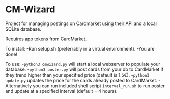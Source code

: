 # CM-Wizard
Project for managing postings on Cardmarket using their API and a local SQLite database. 

Requires app tokens from CardMarket.

To install:
-Run setup.sh (preferrably in a virtual environment).
-You are done!

To use:
-```python3 cmwizard.py``` will start a local webserver to populate your database.
-```python3 poster.py``` will post cards from your db to CardMarket if they trend higher than your specified price (default is 1.5€).
-```python3 update.py``` updates the price for the cards already posted to CardMarket.
-Alternatively you can run included shell script ```interval_run.sh``` to run poster and update at a specified interval (default = 4 hours).
